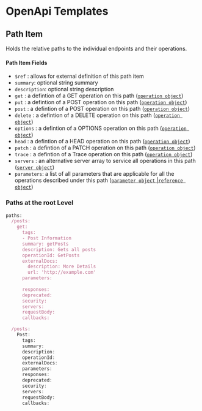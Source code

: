 # OpenApi Templates 

## Path Item

Holds the relative paths to the individual endpoints and their operations.

  
#### Path Item Fields
- `$ref` : allows for external definition of this path item 
- `summary`: optional string summary
- `description`: optional string description
- `get` : a defintion of a GET operation on this path ([`operation object`]())
- `put` : a defintion of a POST operation on this path ([`operation object`]())
- `post` : a defintion of a POST operation on this path ([`operation object`]())
- `delete` : a defintion of a DELETE operation on this path ([`operation object`]())
- `options` : a defintion of a OPTIONS operation on this path ([`operation object`]())
- `head` : a defintion of a HEAD operation on this path ([`operation object`]())
- `patch` : a defintion of a PATCH operation on this path ([`operation object`]())
-  `trace` : a defintion of a Trace operation on this path ([`operation object`]())
-  `servers` : an alternative server array to service all operations in this path ([`server object`]())
-  `parameters`: a list of all parameters that are applicable for all the operations described under this path ([`parameter object` |`reference object`]())



### Paths at the root Level
```javascript
paths:
  /posts:
    get:
      tags:
      - Post Information
      summary: getPosts
      description: Gets all posts
      operationId: GetPosts
      externalDocs:
        description: More Details
        url: 'http://example.com'
      parameters:
        
      responses:
      deprecated:
      security:
      servers:
      requestBody:
      callbacks:

  /posts:
    Post:
      tags:
      summary:
      description:
      operationId:
      externalDocs:
      parameters:
      responses:
      deprecated:
      security:
      servers:
      requestBody:
      callbacks:


```
